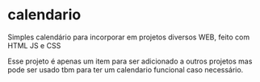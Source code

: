 # calendario
Simples calendário para incorporar em projetos diversos WEB, feito com HTML JS e CSS 

Esse projeto é apenas um item para ser adicionado a outros projetos mas pode ser usado tbm para ter um calendario funcional caso necessário. 


